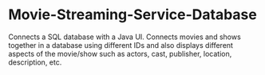 # Movie-Streaming-Service-Database
Connects a SQL database with a Java UI. Connects movies and shows together in a database using different IDs and also displays different aspects of the movie/show such as actors, cast, publisher, location, description, etc.
